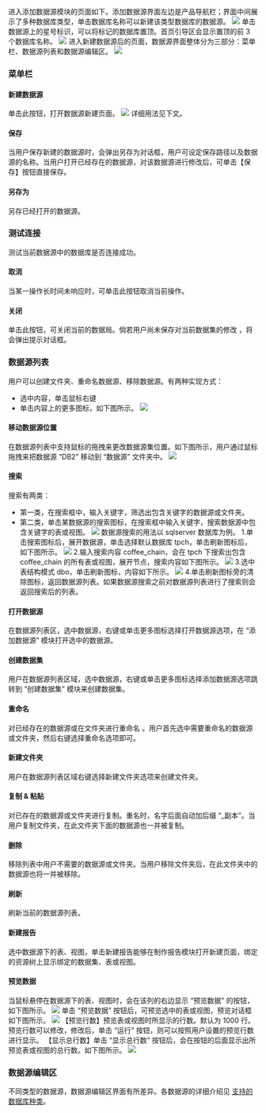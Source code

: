 进入添加数据源模块的页面如下。添加数据源界面左边是产品导航栏；界面中间展示了多种数据库类型，单击数据库名称可以新建该类型数据库的数据源。
![](http://imgcache.tcecqpoc.fsphere.cn/image/mc.qcloudimg.com/static/img/7940595c867253d1d9a96c63ae554927/image.png)
单击数据源上的星号标识，可以将标记的数据库置顶。首页引导区会显示置顶的前 3 个数据库名称。
![](http://imgcache.tcecqpoc.fsphere.cn/image/mc.qcloudimg.com/static/img/70afb39a153b1772d7325ef52658bdb9/image.png)
进入新建数据源后的页面，数据源界面整体分为三部分：菜单栏、数据源列表和数据源编辑区。
![](http://imgcache.tcecqpoc.fsphere.cn/image/mc.qcloudimg.com/static/img/a9ffc5705713cd6895060f5eec54be7b/image.png)
### 菜单栏
#### 新建数据源
单击此按钮，打开数据源新建页面。
![](http://imgcache.tcecqpoc.fsphere.cn/image/mc.qcloudimg.com/static/img/81c85a4d76b28c9553623d540051e1ea/image.png)
详细用法见下文。
#### 保存
当用户保存新建的数据源时，会弹出另存为对话框，用户可设定保存路径以及数据源的名称。当用户打开已经存在的数据源，对该数据源进行修改后，可单击【保存】按钮直接保存。
#### 另存为
另存已经打开的数据源。
### 测试连接
测试当前数据源中的数据库是否连接成功。
#### 取消
当某一操作长时间未响应时，可单击此按钮取消当前操作。
#### 关闭
单击此按钮，可关闭当前的数据局。倘若用户尚未保存对当前数据集的修改 ，将会弹出提示对话框。
### 数据源列表
用户可以创建文件夹、重命名数据源、移除数据源。有两种实现方式：
* 选中内容，单击鼠标右键  	 
* 单击内容上的更多图标，如下图所示。
![](http://imgcache.tcecqpoc.fsphere.cn/image/mc.qcloudimg.com/static/img/c4524308deb1d9b5ed7080788b2e044d/image.png)
#### 移动数据源位置
在数据源列表中支持鼠标的拖拽来更改数据源集位置。如下图所示，用户通过鼠标拖拽来把数据源 “DB2” 移动到 “数据源” 文件夹中。
![](http://imgcache.tcecqpoc.fsphere.cn/image/mc.qcloudimg.com/static/img/b1de775ca4b263f9c2cec87a9a195c56/image.png)
#### 搜索
搜索有两类：
* 第一类，在搜索框中，输入关键字，筛选出包含关键字的数据源或文件夹。
* 第二类，单击某数据源的搜索图标，在搜索框中输入关键字，搜索数据源中包含关键字的表或视图。
![](http://imgcache.tcecqpoc.fsphere.cn/image/mc.qcloudimg.com/static/img/da72323021c3f58dd3aa85b1d3f73185/image.png)
数据源搜索的用法以 sqlserver 数据库为例。
 1.单击搜索图标后，展开数据源，单击选择默认数据库 tpch，单击刷新图标后，如下图所示。
![](http://imgcache.tcecqpoc.fsphere.cn/image/mc.qcloudimg.com/static/img/6bf42c20fd4a892accd501083844eebc/image.png)
 2.输入搜索内容 coffee\_chain，会在 tpch 下搜索出包含 coffee_chain 的所有表或视图，展开节点，搜索内容如下图所示。
![](http://imgcache.tcecqpoc.fsphere.cn/image/mc.qcloudimg.com/static/img/54027d796140161d42ae020432078a24/image.png)
3.选中表结构模式 dbo，单击刷新图标，内容如下所示。
![](http://imgcache.tcecqpoc.fsphere.cn/image/mc.qcloudimg.com/static/img/18b29cd383d095cc861dff29a52b2ee0/image.png)
4.单击刷新图标旁的清除图标，返回数据源列表。如果数据源搜索之前对数据源列表进行了搜索则会返回搜索后的列表。
#### 打开数据源
在数据源列表区，选中数据源，右键或单击更多图标选择打开数据源选项，在 “添加数据源” 模块打开选中的数据源。
#### 创建数据集
用户在数据源列表区域，选中数据源，右键或单击更多图标选择添加数据源选项跳转到 “创建数据集” 模块来创建数据集。
#### 重命名
对已经存在的数据源或在文件夹进行重命名 。用户首先选中需要重命名的数据源或文件夹，然后右键选择重命名选项即可。
#### 新建文件夹
用户在数据源列表区域右键选择新建文件夹选项来创建文件夹。
#### 复制 & 粘贴
对已存在的数据源或文件夹进行复制。重名时，名字后面自动加后缀 “_副本”。当用户复制文件夹，在此文件夹下面的数据源也一并被复制。
#### 删除
移除列表中用户不需要的数据源或文件夹。当用户移除文件夹后，在此文件夹中的数据源也将一并被移除。
#### 刷新
刷新当前的数据源列表。
#### 新建报告
选中数据源下的表、视图，单击新建报告能够在制作报告模块打开新建页面，绑定的资源树上显示绑定的数据集、表或视图。
#### 预览数据
当鼠标悬停在数据源下的表、视图时，会在该列的右边显示 “预览数据” 的按钮，如下图所示。
![](http://imgcache.tcecqpoc.fsphere.cn/image/mc.qcloudimg.com/static/img/0593c4c677bc791cf8805782d73af5e9/image.png)
单击 “预览数据” 按钮后，可预览选中的表或视图，预览对话框 如下图所示。
![](http://imgcache.tcecqpoc.fsphere.cn/image/mc.qcloudimg.com/static/img/44fa177b17e71adc17dbb2dfa0417018/image.png)
【预览行数】预览表或视图时所显示的行数。默认为 1000 行。预览行数可以修改，修改后，单击 “运行” 按钮，则可以按照用户设置的预览行数进行显示。
【显示总行数】单击 “显示总行数” 按钮后，会在按钮的后面显示出所预览表或视图的总行数。如下图所示。
![](http://imgcache.tcecqpoc.fsphere.cn/image/mc.qcloudimg.com/static/img/86de24397bcd875c317aa3d70746ddd4/image.png)
### 数据源编辑区
不同类型的数据源，数据源编辑区界面有所差异。各数据源的详细介绍见 [支持的数据库种类](/document/product/590/10320)。

